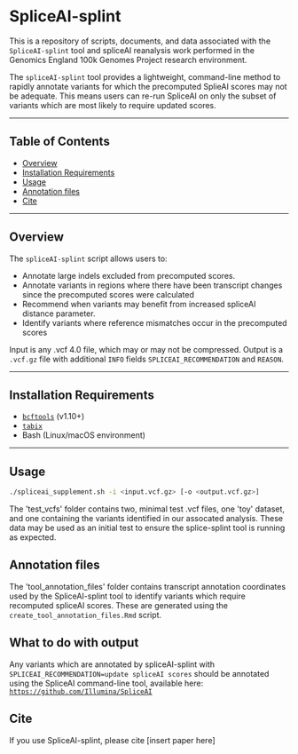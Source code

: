 # SpliceAI-splint

This is a repository of scripts, documents, and data associated with the `SpliceAI-splint` tool and spliceAI reanalysis work performed in the Genomics England 100k Genomes Project research environment.

The `spliceAI-splint` tool provides a lightweight, command-line method to rapidly annotate variants for which the precomputed SplieAI scores may not be adequate. This means users can re-run SpliceAI on only the subset of variants which are most likely to require updated scores.

---

## Table of Contents

- [Overview](#overview)
- [Installation Requirements](#installation-requirements)
- [Usage](#usage)
- [Annotation files](#annotation-files)
- [Cite](#cite)

---

## Overview

The `spliceAI-splint` script allows users to:
- Annotate large indels excluded from precomputed scores.
- Annotate variants in regions where there have been transcript changes since the precomputed scores were calculated
- Recommend when variants may benefit from increased spliceAI distance parameter.
- Identify variants where reference mismatches occur in the precomputed scores

Input is any .vcf 4.0 file, which may or may not be compressed. Output is a `.vcf.gz` file with additional `INFO` fields `SPLICEAI_RECOMMENDATION` and `REASON`.

---

## Installation Requirements

- [`bcftools`](https://samtools.github.io/bcftools/) (v1.10+)
- [`tabix`](http://www.htslib.org/doc/tabix.html)
- Bash (Linux/macOS environment)

---

## Usage

```bash
./spliceai_supplement.sh -i <input.vcf.gz> [-o <output.vcf.gz>]
```

The 'test_vcfs' folder contains two, minimal test .vcf files, one 'toy' dataset, and one containing the variants identified in our assocated analysis. These data may be used as an initial test to ensure the splice-splint tool is running as expected.

## Annotation files
The 'tool_annotation_files' folder contains transcript annotation coordinates used by the SpliceAI-splint tool to identify variants which require recomputed spliceAI scores. These are generated using the `create_tool_annotation_files.Rmd` script.

## What to do with output
Any variants which are annotated by spliceAI-splint with `SPLICEAI_RECOMMENDATION=update spliceAI scores` should be annotated using the SpliceAI command-line tool, available here: [`https://github.com/Illumina/SpliceAI`](https://github.com/Illumina/SpliceAI)

## Cite
If you use SpliceAI-splint, please cite [insert paper here]